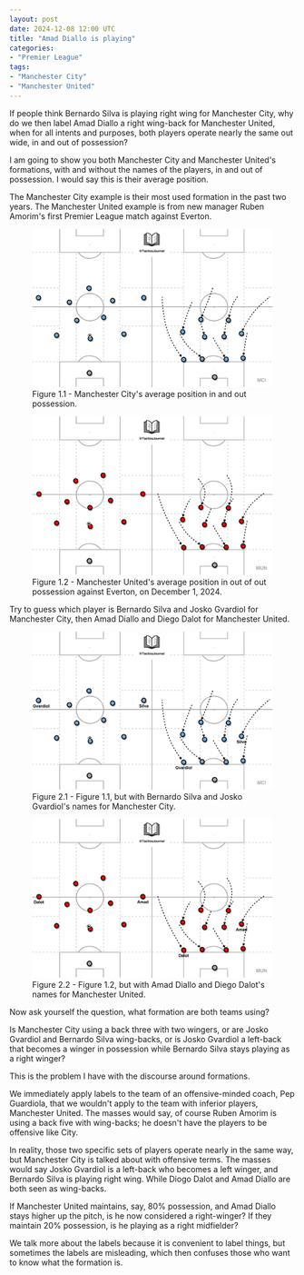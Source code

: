 ```yaml
---
layout: post
date: 2024-12-08 12:00 UTC
title: "Amad Diallo is playing"
categories:
- "Premier League"
tags:
- "Manchester City"
- "Manchester United"
---
```


If people think Bernardo Silva is playing right wing for Manchester City, why do we then label Amad Diallo a right wing-back for Manchester United, when for all intents and purposes, both players operate nearly the same out wide, in and out of possession?

<!---more--->

I am going to show you both Manchester City and Manchester United's formations, with and without the names of the players, in and out of possession. I would say this is their average position.

The Manchester City example is their most used formation in the past two years. The Manchester United example is from new manager Ruben Amorim's first Premier League match against Everton.

<figure>
    <img src="https://raw.githubusercontent.com/kyleboas/images/main/uploads/2024/12/06/Image-06Dec2024_18:30:55.png">
    <figcaption>Figure 1.1 - Manchester City's average position in and out possession.</figcaption>
</figure>

<figure>
    <img src="https://raw.githubusercontent.com/kyleboas/images/main/uploads/2024/12/06/Image-06Dec2024_18:36:20.png">
    <figcaption>Figure 1.2 - Manchester United's average position in out of out possession against Everton, on December 1, 2024.</figcaption>
</figure>

Try to guess which player is Bernardo Silva and Josko Gvardiol for Manchester City, then Amad Diallo and Diego Dalot for Manchester United.

<figure>
    <img src="https://raw.githubusercontent.com/kyleboas/images/main/uploads/2024/12/07/Image-07Dec2024_16:58:18.png">
    <figcaption>Figure 2.1 - Figure 1.1, but with Bernardo Silva and Josko Gvardiol's names for Manchester City.</figcaption>
</figure>
<figure>
    <img src="https://raw.githubusercontent.com/kyleboas/images/main/uploads/2024/12/07/Image-07Dec2024_16:58:15.png">
    <figcaption>Figure 2.2 - Figure 1.2, but with Amad Diallo and Diego Dalot's names for Manchester United.</figcaption>
</figure>

Now ask yourself the question, what formation are both teams using? 

Is Manchester City using a back three with two wingers, or are Josko Gvardiol and Bernardo Silva wing-backs, or is Josko Gvardiol a left-back that becomes a winger in possession while Bernardo Silva stays playing as a right winger?

This is the problem I have with the discourse around formations. 

We immediately apply labels to the team of an offensive-minded coach, Pep Guardiola, that we wouldn't apply to the team with inferior players, Manchester United. The masses would say, of course Ruben Amorim is using a back five with wing-backs; he doesn't have the players to be offensive like City. 

In reality, those two specific sets of players operate nearly in the same way, but Manchester City is talked about with offensive terms. The masses would say Josko Gvardiol is a left-back who becomes a left winger, and Bernardo Silva is playing right wing. While Diogo Dalot and Amad Diallo are both seen as wing-backs.

If Manchester United maintains, say, 80% possession, and Amad Diallo stays higher up the pitch, is he now considered a right-winger? If they maintain 20% possession, is he playing as a right midfielder?

We talk more about the labels because it is convenient to label things, but sometimes the labels are misleading, which then confuses those who want to know what the formation is.